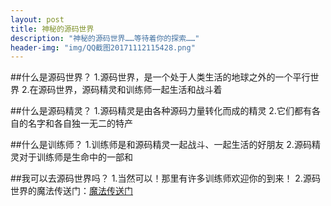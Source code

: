 ```yaml
---
layout: post
title: 神秘的源码世界
description: "神秘的源码世界……等待着你的探索……"
header-img: "img/QQ截图20171112115428.png"
---
```


##什么是源码世界？
1.源码世界，是一个处于人类生活的地球之外的一个平行世界
2.在源码世界，源码精灵和训练师一起生活和战斗着

##什么是源码精灵？
1.源码精灵是由各种源码力量转化而成的精灵
2.它们都有各自的名字和各自独一无二的特产

##什么是训练师？
1.训练师是和源码精灵一起战斗、一起生活的好朋友
2.源码精灵对于训练师是生命中的一部和

##我可以去源码世界吗？
1.当然可以！那里有许多训练师欢迎你的到来！
2.源码世界的魔法传送门：[魔法传送门](www.codemao.cn)
